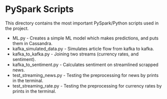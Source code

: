 # PySpark Scripts

This directory contains the most important PySpark/Python scripts used in the project.

* ML.py                   - Creates a simple ML model which makes predictions, and puts them in Cassandra.
* kafka_simulated_data.py - Simulates article flow from kafka to kafka.
* kafka_to_kafka.py       - Joining two streams (currency rates, and sentiment).
* kafka_to_sentiment.py   - Calculates sentiment on streamlined scrapped news.
* test_streaming_news.py  - Testing the preprocessing for news by prints in the terminal.
* test_streaming_rate.py  - Testing the preprocessing for currency rates by prints in the terminal.